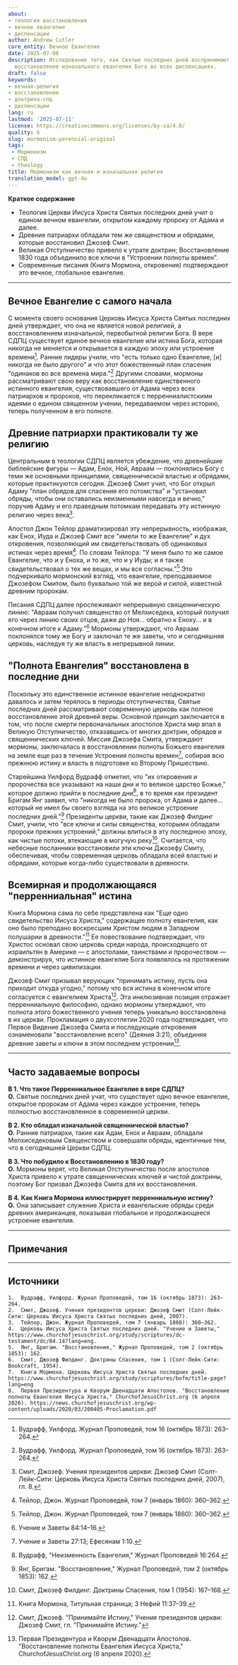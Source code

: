 ```yaml
---
about:
- теология восстановления
- вечное евангелие
- диспенсации
author: Andrew Cutler
core_entity: Вечное Евангелие
date: 2025-07-08
description: Исследование того, как Святые последних дней воспринимают свою веру как
  восстановление изначального евангелия Бога во всех диспенсациях.
draft: false
keywords:
- вечная-религия
- восстановление
- доктрина-спд
- диспенсации
lang: ru
lastmod: '2025-07-11'
license: https://creativecommons.org/licenses/by-sa/4.0/
quality: 6
slug: mormonism-perennial-original
tags:
 - Мормонизм
 - СПД
 - theology
title: Мормонизм как вечная и изначальная религия
translation_model: gpt-4o
---
```


**Краткое содержание**  <!-- ≤ 100 words, 3-7 bullets -->

- Теология Церкви Иисуса Христа Святых последних дней учит о едином вечном евангелии, открытом каждому пророку от Адама и далее.
- Древние патриархи обладали тем же священством и обрядами, которые восстановил Джозеф Смит.
- Великая Отступничество привело к утрате доктрин; Восстановление 1830 года объединило все ключи в "Устроении полноты времен".
- Современные писания (Книга Мормона, откровения) подтверждают это вечное, глобальное евангелие.

---

## Вечное Евангелие с самого начала

С момента своего основания Церковь Иисуса Христа Святых последних дней утверждает, что она не является новой религией, а восстановлением изначальной, первобытной религии Бога. В вере СДПЦ существует единое вечное евангелие или истина Бога, которая никогда не меняется и открывается в каждую эпоху или устроение времени[^1]. Ранние лидеры учили, что "есть только одно Евангелие, [и] никогда не было другого" и что этот божественный план спасения "одинаков во все времена мира."[^1] Другими словами, мормоны рассматривают свою веру как восстановление единственного истинного евангелия, существовавшего от Адама через всех патриархов и пророков, что перекликается с перренниалистскими идеями о едином священном учении, передаваемом через историю, теперь полученном в его полноте.

## Древние патриархи практиковали ту же религию

Центральным в теологии СДПЦ является убеждение, что древнейшие библейские фигуры — Адам, Енох, Ной, Авраам — поклонялись Богу с теми же основными принципами, священнической властью и обрядами, которые практикуются сегодня. Джозеф Смит учил, что Бог открыл Адаму "план обрядов для спасения его потомства" и "установил обряды, чтобы они оставались неизменными навсегда и вечно," поручив Адаму и его праведным потомкам передавать эту истинную религию через века[^2].

Апостол Джон Тейлор драматизировал эту непрерывность, изображая, как Енох, Иуда и Джозеф Смит все "имели то же Евангелие" и дух откровения, позволяющий им свидетельствовать об одинаковых истинах через время[^3]. По словам Тейлора: "У меня было то же самое Евангелие, что и у Еноха, и то же, что и у Иуды; и я также свидетельствовал о тех же вещах, и мы все согласны."[^3] Это подчеркивало мормонский взгляд, что евангелие, преподаваемое Джозефом Смитом, было буквально той же верой и силой, известной древним пророкам.

Писания СДПЦ далее прослеживают непрерывную священническую линию: "Авраам получил священство от Мелхиседека, который получил его через линию своих отцов, даже до Ноя... обратно к Еноху... и в конечном итоге к Адаму."[^4] Мормоны утверждают, что Авраам поклонялся тому же Богу и заключал те же заветы, что и сегодняшняя церковь, наследуя ту же власть в непрерывной линии.

## "Полнота Евангелия" восстановлена в последние дни

Поскольку это единственное истинное евангелие неоднократно давалось и затем терялось в периоды отступничества, Святые последних дней рассматривают современную церковь как полное восстановление этой древней веры. Основной принцип заключается в том, что после смерти первоначальных апостолов Христа мир впал в Великую Отступничество, отказавшись от многих доктрин, обрядов и священнических ключей. Миссия Джозефа Смита, утверждают мормоны, заключалась в восстановлении полноты Божьего евангелия на земле еще раз в течение Устроения полноты времен[^5], собирая всю прежнюю истину и власть в подготовке ко Второму Пришествию.

Старейшина Уилфорд Вудрафф отметил, что "их откровения и пророчества все указывают на наши дни и то великое царство Божье," которое должно прийти в последние дни[^6], в то время как президент Бригам Янг заявил, что "никогда не было пророка, от Адама и далее... который не имел бы своего взгляда на это великое устроение последних дней."[^7] Президенты церкви, такие как Джозеф Филдинг Смит, учили, что "все ключи и силы священства, которыми обладали пророки прежних устроений," должны влиться в эту последнюю эпоху, как чистые потоки, втекающие в могучую реку[^8]. Считается, что небесные посланники восстановили эти ключи Джозефу Смиту, обеспечивая, чтобы современная церковь обладала всей властью и обрядами, которые когда-либо существовали в древности.

## Всемирная и продолжающаяся "перренниальная" истина

Книга Мормона сама по себе представлена как "Еще одно свидетельство Иисуса Христа," содержащее полноту евангелия, как оно было преподано воскресшим Христом людям в Западном полушарии в древности."[^9] Ее повествование подтверждает, что Христос основал свою церковь среди народа, происходящего от израильтян в Америке — с апостолами, таинствами и пророчеством — демонстрируя, что истинное евангелие Бога появлялось на протяжении времени и через цивилизации.

Джозеф Смит призывал верующих "принимать истину, пусть она приходит откуда угодно," потому что вся истина в конечном итоге согласуется с евангелием Христа[^10]. Эта инклюзивная позиция отражает перренниальную философию, однако мормоны утверждают, что полнота этого божественного учения теперь уникально восстановлена в их церкви. Прокламация о двухсотлетии 2020 года подтверждает, что Первое Видение Джозефа Смита и последующие откровения ознаменовали "восстановление всего" (Деяния 3:21), объединяя древние заветы и ключи в этом последнем устроении[^11].

---

## Часто задаваемые вопросы <!-- retains FAQPage schema support. Produce 2–5 Q-A pairs. -->

**В 1. Что такое Перренниальное Евангелие в вере СДПЦ?**  
**О.** Святые последних дней учат, что существует одно вечное евангелие, открытое пророкам от Адама через каждое устроение, теперь полностью восстановленное в современной церкви.

**В 2. Кто обладал изначальной священнической властью?**  
**О.** Ранние патриархи, такие как Адам, Енох и Авраам, обладали Мелхиседековым Священством и совершали обряды, идентичные тем, что в сегодняшней Церкви СДПЦ.

**В 3. Что побудило к Восстановлению в 1830 году?**  
**О.** Мормоны верят, что Великая Отступничество после апостолов Христа привело к утрате священнических ключей и чистой доктрины, поэтому Бог призвал Джозефа Смита для их восстановления.

**В 4. Как Книга Мормона иллюстрирует перренниальную истину?**  
**О.** Она записывает служение Христа и евангельские обряды среди древних американцев, показывая глобальное и продолжающееся устроение евангелия.

---

## Примечания

[^1]: Вудрафф, Уилфорд. Журнал Проповедей, том 16 (октябрь 1873): 263–264.
[^2]: Смит, Джозеф. Учения президентов церкви: Джозеф Смит (Солт-Лейк-Сити: Церковь Иисуса Христа Святых последних дней, 2007), гл. 8.
[^3]: Тейлор, Джон. Журнал Проповедей, том 7 (январь 1860): 360–362.
[^4]: Учение и Заветы 84:14–16.
[^5]: Учение и Заветы 27:13; Ефесянам 1:10.
[^6]: Вудрафф, "Неизменность Евангелия," Журнал Проповедей 16:264.
[^7]: Янг, Бригам. "Восстановление," Журнал Проповедей, том 2 (октябрь 1853): 162.
[^8]: Смит, Джозеф Филдинг. Доктрины Спасения, том 1 (1954): 167–168.
[^9]: Книга Мормона, Титульная страница; 3 Нефий 11:37–39.
[^10]: Смит, Джозеф. "Принимайте Истину," Учения президентов церкви: Джозеф Смит, гл. "Принимайте Истину."
[^11]: Первая Президентура и Кворум Двенадцати Апостолов. "Восстановление полноты Евангелия Иисуса Христа," ChurchofJesusChrist.org (6 апреля 2020).

---

## Источники
	1.	Вудрафф, Уилфорд. Журнал Проповедей, том 16 (октябрь 1873): 263–264.
	2.	Смит, Джозеф. Учения президентов церкви: Джозеф Смит (Солт-Лейк-Сити: Церковь Иисуса Христа Святых последних дней, 2007).
	3.	Тейлор, Джон. Журнал Проповедей, том 7 (январь 1860): 360–362.
	4.	Церковь Иисуса Христа Святых последних дней. "Учение и Заветы," https://www.churchofjesuschrist.org/study/scriptures/dc-testament/dc/84.14?lang=eng.
	5.	Янг, Бригам. "Восстановление," Журнал Проповедей, том 2 (октябрь 1853): 162.
	6.	Смит, Джозеф Филдинг. Доктрины Спасения, том 1 (Солт-Лейк-Сити: Bookcraft, 1954).
	7.	Книга Мормона. Церковь Иисуса Христа Святых последних дней. https://www.churchofjesuschrist.org/study/scriptures/bofm/title-page?lang=eng
	8.	Первая Президентура и Кворум Двенадцати Апостолов. "Восстановление полноты Евангелия Иисуса Христа," ChurchofJesusChrist.org (6 апреля 2020). https://news.churchofjesuschrist.org/wp-content/uploads/2020/03/200405-Proclamation.pdf